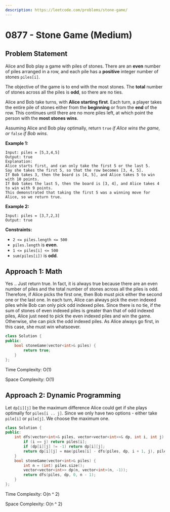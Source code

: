 ```yaml
---
description: https://leetcode.com/problems/stone-game/
---
```


# 0877 - Stone Game (Medium)

## Problem Statement

Alice and Bob play a game with piles of stones. There are an **even** number of piles arranged in a row, and each pile has a **positive** integer number of stones `piles[i]`.

The objective of the game is to end with the most stones. The **total** number of stones across all the piles is **odd**, so there are no ties.

Alice and Bob take turns, with **Alice starting first**. Each turn, a player takes the entire pile of stones either from the **beginning** or from the **end** of the row. This continues until there are no more piles left, at which point the person with the **most stones wins**.

Assuming Alice and Bob play optimally, return `true` _if Alice wins the game, or_ `false` _if Bob wins_.

**Example 1:**

```
Input: piles = [5,3,4,5]
Output: true
Explanation: 
Alice starts first, and can only take the first 5 or the last 5.
Say she takes the first 5, so that the row becomes [3, 4, 5].
If Bob takes 3, then the board is [4, 5], and Alice takes 5 to win with 10 points.
If Bob takes the last 5, then the board is [3, 4], and Alice takes 4 to win with 9 points.
This demonstrated that taking the first 5 was a winning move for Alice, so we return true.
```

**Example 2:**

```
Input: piles = [3,7,2,3]
Output: true
```

**Constraints:**

* `2 <= piles.length <= 500`
* `piles.length` is **even**.
* `1 <= piles[i] <= 500`
* `sum(piles[i])` is **odd**.

## Approach 1: Math

Yes .. Just return true. In fact, it is always true because there are an even number of piles and the total number of stones across all the piles is odd. Therefore, if Alice picks the first one, then Bob must pick either the second one or the last one. In each turn, Alice can always pick the even indexed piles while Bob can only pick odd indexed piles. Since there is no tie, if the sum of stones of even indexed piles is greater than that of odd indexed piles, Alice just need to pick the even indexed piles and win the game. Otherwise, she can pick the odd indexed piles. As Alice always go first, in this case, she must win whatsoever.&#x20;

```cpp
class Solution {
public:
    bool stoneGame(vector<int>& piles) {
        return true;
    }
};
```

Time Complexity: O(1)

Space Complexity: O(1)

## Approach 2: Dynamic Programming

Let `dp[i][j]` be the maximum difference Alice could get if she plays optimally for `piles[i .. j]`. Since we only have two options - either take `pile[i]` or `pile[j]`. We choose the maximum one.

```cpp
class Solution {
public:
    int dfs(vector<int>& piles, vector<vector<int>>& dp, int i, int j) {
        if (i == j) return piles[i];
        if (dp[i][j] != -1) return dp[i][j];
        return dp[i][j] = max(piles[i] - dfs(piles, dp, i + 1, j), piles[j] - dfs(piles, dp, i, j - 1));
    }
    bool stoneGame(vector<int>& piles) {
        int n = (int) piles.size();
        vector<vector<int>> dp(n, vector<int>(n, -1));
        return dfs(piles, dp, 0, n - 1);
    }
};
```

Time Complexity: O(n ^ 2)

Space Complexity: O(n ^ 2)
